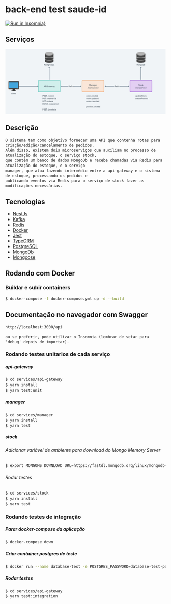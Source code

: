 # back-end test saude-id

[![Run in Insomnia}](https://insomnia.rest/images/run.svg)](https://insomnia.rest/run/?label=Teste%20SaudeId&uri=https%3A%2F%2Fgithub.com%2Fmicaelcc%2Ftest-saudeid%2Fblob%2Fmain%2Fdocs%2Fapi-gateway-routes.json)

## Serviços

![](.github/services.png)

## Descrição

    O sistema tem como objetivo fornecer uma API que contenha rotas para criação/edição/cancelamento de pedidos.
    Além disso, existem dois microserviços que auxiliam no processo de atualização do estoque, o serviço stock,
    que contém um banco de dados MongoDb e recebe chamadas via Redis para atualização do estoque, e o serviço
    manager, que atua fazendo intermédio entre a api-gateway e o sistema de estoque, processando os pedidos e
    publicando eventos via Redis para o serviço de stock fazer as modificações necessárias.

## Tecnologias

- [NestJs](https://nestjs.com/)
- [Kafka](https://kafka.apache.org/)
- [Redis](https://redis.io/)
- [Docker](https://www.docker.com/)
- [Jest](https://jestjs.io/pt-BR/)
- [TypeORM](https://typeorm.io/)
- [PostgreSQL](https://www.postgresql.org/)
- [MongoDb](https://www.mongodb.com/)
- [Mongoose](https://mongoosejs.com/)

## Rodando com Docker

### Buildar e subir containers

```bash
$ docker-compose -f docker-compose.yml up -d --build
```

## Documentação no navegador com Swagger

```
http://localhost:3000/api
```

```
ou se preferir, pode utilizar o Insomnia (lembrar de setar para 'debug' depois de importar).
```

### Rodando testes unitarios de cada serviço

##### api-gateway

```bash
$ cd services/api-gateway
$ yarn install
$ yarn test:unit
```

##### manager

```bash
$ cd services/manager
$ yarn install
$ yarn test
```

##### stock

###### Adicionar variável de ambiente para download do Mongo Memory Server

```bash
$ export MONGOMS_DOWNLOAD_URL=https://fastdl.mongodb.org/linux/mongodb-linux-x86_64-ubuntu1804-4.2.8.tgz
```

###### Rodar testes

```bash
$ cd services/stock
$ yarn install
$ yarn test
```

### Rodando testes de integração

##### Parar docker-compose da aplicação

```bash
$ docker-compose down
```

##### Criar container postgres de teste

```bash
$ docker run --name database-test -e POSTGRES_PASSWORD=database-test-pass -e POSTGRES_USER=database-test -e POSTGRES_DATABASE=database-test -p 5433:5432 -d postgres
```

##### Rodar testes

```bash
$ cd services/api-gateway
$ yarn test:integration
```
